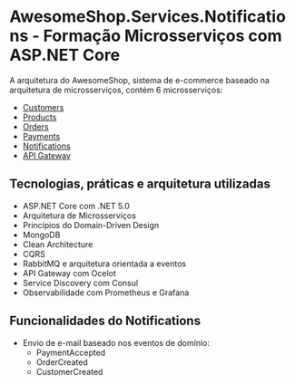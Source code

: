 # AwesomeShop.Services.Notifications - Formação Microsserviços com ASP.NET Core

A arquitetura do AwesomeShop, sistema de e-commerce baseado na arquitetura de microsserviços, contém 6 microsserviços:
- [Customers](https://github.com/danieldantasdev/awesomeshop_microservice_customers_dotnet-5.0)
- [Products](https://github.com/danieldantasdev/awesomeshop_microservice_products_dotnet-5.0)
- [Orders](https://github.com/danieldantasdev/awesomeshop_microservice_orders_dotnet-5.0)
- [Payments](https://github.com/danieldantasdev/awesomeshop_microservice_payments_dotnet-5.0)
- [Notifications](https://github.com/danieldantasdev/awesomeshop_microservice_notifications_dotnet-5.0)
- [API Gateway](https://github.com/danieldantasdev/awesomeshop_microservice_apigateway_dotnet-5.0)

## Tecnologias, práticas e arquitetura utilizadas
- ASP.NET Core com .NET 5.0
- Arquitetura de Microsserviços
- Princípios do Domain-Driven Design
- MongoDB
- Clean Architecture
- CQRS
- RabbitMQ e arquitetura orientada a eventos
- API Gateway com Ocelot 
- Service Discovery com Consul
- Observabilidade com Prometheus e Grafana

## Funcionalidades do Notifications
- Envio de e-mail baseado nos eventos de domínio:
    - PaymentAccepted
    - OrderCreated
    - CustomerCreated
